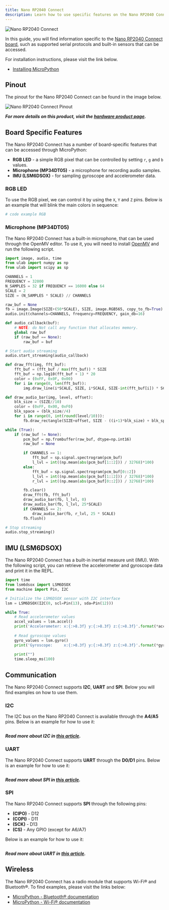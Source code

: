 ```yaml
---
title: Nano RP2040 Connect
description: Learn how to use specific features on the Nano RP2040 Connect using MicroPython
---
```


![Nano RP2040 Connect]()

In this guide, you will find information specific to the [Nano RP2040 Connect board](), such as supported serial protocols and built-in sensors that can be accessed.

For installation instructions, please visit the link below.
- [Installing MicroPython]()

## Pinout

The pinout for the Nano RP2040 Connect can be found in the image below.

![Nano RP2040 Connect Pinout]()

***For more details on this product, visit the [hardware product page](/hardware/nano-rp2040-connect/).***

## Board Specific Features

The Nano RP2040 Connect has a number of board-specific features that can be accessed through MicroPython:

- **RGB LED** - a simple RGB pixel that can be controlled by setting `r`, `g` and `b` values.
- **Microphone (MP34DT05)** - a microphone for recording audio samples.
- **IMU (LSM6DSOX)** - for sampling gyroscope and accelerometer data.

### RGB LED

To use the RGB pixel, we can control it by using the `X`, `Y` and `Z` pins. Below is an example that will blink the main colors in sequence:

```python
# code example RGB
```

### Microphone (MP34DT05)

The Nano RP2040 Connect has a built-in microphone, that can be used through the OpenMV editor. To use it, you will need to install [OpenMV]() and run the following script.

```python
import image, audio, time
from ulab import numpy as np
from ulab import scipy as sp

CHANNELS = 1
FREQUENCY = 32000
N_SAMPLES = 32 if FREQUENCY == 16000 else 64
SCALE = 2
SIZE = (N_SAMPLES * SCALE) // CHANNELS

raw_buf = None
fb = image.Image(SIZE+(50*SCALE), SIZE, image.RGB565, copy_to_fb=True)
audio.init(channels=CHANNELS, frequency=FREQUENCY, gain_db=16)

def audio_callback(buf):
    # NOTE: do Not call any function that allocates memory.
    global raw_buf
    if (raw_buf == None):
        raw_buf = buf

# Start audio streaming
audio.start_streaming(audio_callback)

def draw_fft(img, fft_buf):
    fft_buf = (fft_buf / max(fft_buf)) * SIZE
    fft_buf = np.log10(fft_buf + 1) * 20
    color = (0xFF, 0x0F, 0x00)
    for i in range(0, len(fft_buf)):
        img.draw_line(i*SCALE, SIZE, i*SCALE, SIZE-int(fft_buf[i]) * SCALE, color, SCALE)

def draw_audio_bar(img, level, offset):
    blk_size = (SIZE//10)
    color = (0xFF, 0x00, 0xF0)
    blk_space = (blk_size//4)
    for i in range(0, int(round(level/10))):
        fb.draw_rectangle(SIZE+offset, SIZE - ((i+1)*blk_size) + blk_space, 20 * SCALE, blk_size - blk_space, color, 1, True)

while (True):
    if (raw_buf != None):
        pcm_buf = np.frombuffer(raw_buf, dtype=np.int16)
        raw_buf = None

        if CHANNELS == 1:
            fft_buf = sp.signal.spectrogram(pcm_buf)
            l_lvl = int((np.mean(abs(pcm_buf[1::2])) / 32768)*100)
        else:
            fft_buf = sp.signal.spectrogram(pcm_buf[0::2])
            l_lvl = int((np.mean(abs(pcm_buf[1::2])) / 32768)*100)
            r_lvl = int((np.mean(abs(pcm_buf[0::2])) / 32768)*100)

        fb.clear()
        draw_fft(fb, fft_buf)
        draw_audio_bar(fb, l_lvl, 0)
        draw_audio_bar(fb, l_lvl, 25*SCALE)
        if CHANNELS == 2:
            draw_audio_bar(fb, r_lvl, 25 * SCALE)
        fb.flush()

# Stop streaming
audio.stop_streaming()
```

## IMU (LSM6DSOX)

The Nano RP2040 Connect has a built-in inertial measure unit (IMU). With the following script, you can retrieve the accelerometer and gyroscope data and print it in the REPL.

```python
import time
from lsm6dsox import LSM6DSOX
from machine import Pin, I2C

# Initialize the LSM6DSOX sensor with I2C interface
lsm = LSM6DSOX(I2C(0, scl=Pin(13), sda=Pin(12)))

while True:
    # Read accelerometer values
    accel_values = lsm.accel()
    print('Accelerometer: x:{:>8.3f} y:{:>8.3f} z:{:>8.3f}'.format(*accel_values))
    
    # Read gyroscope values
    gyro_values = lsm.gyro()
    print('Gyroscope:     x:{:>8.3f} y:{:>8.3f} z:{:>8.3f}'.format(*gyro_values))
    
    print("")
    time.sleep_ms(100)
```

## Communication

The Nano RP2040 Connect supports **I2C**, **UART** and **SPI**. Below you will find examples on how to use them.

### I2C

The I2C bus on the Nano RP2040 Connect is available through the **A4/A5** pins. Below is an example for how to use it:

```python

```

***Read more about I2C in [this article]().***

### UART

The Nano RP2040 Connect supports **UART** through the **D0/D1** pins. Below is an example for how to use it:

```python

```

***Read more about SPI in [this article]().***

### SPI

The Nano RP2040 Connect supports **SPI** through the following pins:
- **(CIPO)** - D12
- **(COPI)** - D11
- **(SCK)** - D13
- **(CS)** - Any GPIO (except for A6/A7)

Below is an example for how to use it:

```python

```

***Read more about UART in [this article]().***

## Wireless 

The Nano RP2040 Connect has a radio module that supports Wi-Fi® and Bluetooth®. To find examples, please visit the links below:
- [MicroPython - Bluetooth® documentation]()
- [MicroPython - Wi-Fi® documentation]()